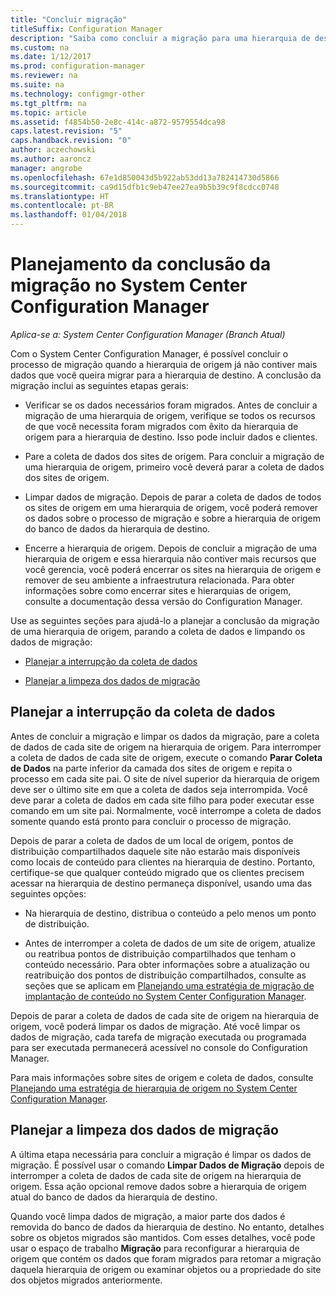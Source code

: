 ```yaml
---
title: "Concluir migração"
titleSuffix: Configuration Manager
description: "Saiba como concluir a migração para uma hierarquia de destino do System Center Configuration Manager depois que uma hierarquia de origem não contiver dados."
ms.custom: na
ms.date: 1/12/2017
ms.prod: configuration-manager
ms.reviewer: na
ms.suite: na
ms.technology: configmgr-other
ms.tgt_pltfrm: na
ms.topic: article
ms.assetid: f4854b50-2e8c-414c-a872-9579554dca98
caps.latest.revision: "5"
caps.handback.revision: "0"
author: aczechowski
ms.author: aaroncz
manager: angrobe
ms.openlocfilehash: 67e1d850043d5b922ab53dd13a782414730d5866
ms.sourcegitcommit: ca9d15dfb1c9eb47ee27ea9b5b39c9f8cdcc0748
ms.translationtype: HT
ms.contentlocale: pt-BR
ms.lasthandoff: 01/04/2018
---
```

# <a name="plan-to-complete-migration-in-system-center-configuration-manager"></a>Planejamento da conclusão da migração no System Center Configuration Manager

*Aplica-se a: System Center Configuration Manager (Branch Atual)*

Com o System Center Configuration Manager, é possível concluir o processo de migração quando a hierarquia de origem já não contiver mais dados que você queira migrar para a hierarquia de destino. A conclusão da migração inclui as seguintes etapas gerais:  

-   Verificar se os dados necessários foram migrados. Antes de concluir a migração de uma hierarquia de origem, verifique se todos os recursos de que você necessita foram migrados com êxito da hierarquia de origem para a hierarquia de destino. Isso pode incluir dados e clientes.  

-   Pare a coleta de dados dos sites de origem. Para concluir a migração de uma hierarquia de origem, primeiro você deverá parar a coleta de dados dos sites de origem.  

-   Limpar dados de migração. Depois de parar a coleta de dados de todos os sites de origem em uma hierarquia de origem, você poderá remover os dados sobre o processo de migração e sobre a hierarquia de origem do banco de dados da hierarquia de destino.  

-   Encerre a hierarquia de origem. Depois de concluir a migração de uma hierarquia de origem e essa hierarquia não contiver mais recursos que você gerencia, você poderá encerrar os sites na hierarquia de origem e remover de seu ambiente a infraestrutura relacionada. Para obter informações sobre como encerrar sites e hierarquias de origem, consulte a documentação dessa versão do Configuration Manager.  

Use as seguintes seções para ajudá-lo a planejar a conclusão da migração de uma hierarquia de origem, parando a coleta de dados e limpando os dados de migração:  

-   [Planejar a interrupção da coleta de dados](#Plan_to_Stop_Data_Gath)  

-   [Planejar a limpeza dos dados de migração](#Plan_to_clean_up)  

##  <a name="Plan_to_Stop_Data_Gath"></a> Planejar a interrupção da coleta de dados  
 Antes de concluir a migração e limpar os dados da migração, pare a coleta de dados de cada site de origem na hierarquia de origem. Para interromper a coleta de dados de cada site de origem, execute o comando **Parar Coleta de Dados** na parte inferior da camada dos sites de origem e repita o processo em cada site pai. O site de nível superior da hierarquia de origem deve ser o último site em que a coleta de dados seja interrompida. Você deve parar a coleta de dados em cada site filho para poder executar esse comando em um site pai. Normalmente, você interrompe a coleta de dados somente quando está pronto para concluir o processo de migração.  

 Depois de parar a coleta de dados de um local de origem, pontos de distribuição compartilhados daquele site não estarão mais disponíveis como locais de conteúdo para clientes na hierarquia de destino. Portanto, certifique-se que qualquer conteúdo migrado que os clientes precisem acessar na hierarquia de destino permaneça disponível, usando uma das seguintes opções:  

-   Na hierarquia de destino, distribua o conteúdo a pelo menos um ponto de distribuição.  

-   Antes de interromper a coleta de dados de um site de origem, atualize ou reatribua pontos de distribuição compartilhados que tenham o conteúdo necessário. Para obter informações sobre a atualização ou reatribuição dos pontos de distribuição compartilhados, consulte as seções que se aplicam em [Planejando uma estratégia de migração de implantação de conteúdo no System Center Configuration Manager](../../core/migration/planning-a-content-deployment-migration-strategy.md).  

Depois de parar a coleta de dados de cada site de origem na hierarquia de origem, você poderá limpar os dados de migração. Até você limpar os dados de migração, cada tarefa de migração executada ou programada para ser executada permanecerá acessível no console do Configuration Manager.  

Para mais informações sobre sites de origem e coleta de dados, consulte [Planejando uma estratégia de hierarquia de origem no System Center Configuration Manager](../../core/migration/planning-a-source-hierarchy-strategy.md).  

##  <a name="Plan_to_clean_up"></a> Planejar a limpeza dos dados de migração  
 A última etapa necessária para concluir a migração é limpar os dados de migração. É possível usar o comando **Limpar Dados de Migração** depois de interromper a coleta de dados de cada site de origem na hierarquia de origem. Essa ação opcional remove dados sobre a hierarquia de origem atual do banco de dados da hierarquia de destino.  

 Quando você limpa dados de migração, a maior parte dos dados é removida do banco de dados da hierarquia de destino. No entanto, detalhes sobre os objetos migrados são mantidos. Com esses detalhes, você pode usar o espaço de trabalho **Migração** para reconfigurar a hierarquia de origem que contém os dados que foram migrados para retomar a migração daquela hierarquia de origem ou examinar objetos ou a propriedade do site dos objetos migrados anteriormente.  
